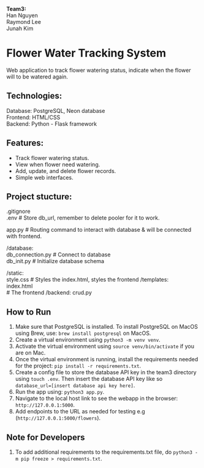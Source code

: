**Team3:** <br>
Han Nguyen <br>
Raymond Lee <br>
Junah Kim <br>

# Flower Water Tracking System
Web application to track flower watering status, indicate when the flower will to be watered again.

## Technologies:
Database: PostgreSQL, Neon database <br> 
Frontend: HTML/CSS <br>
Backend: Python - Flask framework <br>

## Features:
- Track flower watering status.
- View when flower need watering.
- Add, update, and delete flower records. 
- Simple web interfaces.

## Project stucture:
.gitignore  
.env                        # Store db_url, remember to delete pooler for it to work. <br>

app.py                      # Routing command to interact with database & will be connected with frontend. <br>

/database:<br>
    db_connection.py        # Connect to database <br>
    db_init.py              # Initialize database schema <br>
    

/static:<br>
    style.css              # Styles the index.html, styles the frontend
/templates:<br>
    index.html <br>        # The frontend
/backend: 
    crud.py       
    
## How to Run

1. Make sure that PostgreSQL is installed. To install PostgreSQL on MacOS using Brew, use: `brew install postgresql` on MacOS. 
2. Create a virtual environment using `python3 -m venv venv`.
3. Activate the virtual environment using `source venv/bin/activate` if you are on Mac.
4. Once the virtual environment is running, install the requirements needed for the project: `pip install -r requirements.txt`.
5. Create a config file to store the database API key in the team3 directory using `touch .env`. Then insert the database API key like so `database_url=[insert database api key here]`.
6. Run the app using: `python3 app.py`.
7. Navigate to the local host link to see the webapp in the browser: `http://127.0.0.1:5000`. 
8. Add endpoints to the URL as needed for testing e.g (`http://127.0.0.1:5000/flowers`).

## Note for Developers

1. To add additional requirements to the requirements.txt file, do `python3 -m pip freeze > requirements.txt`.
